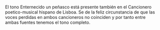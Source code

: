 El tono Enternecido un peñasco está presente también en el Cancionero poetico-musical hispano de Lisboa. Se de la feliz circunstancia de que las voces perdidas en ambos cancioneros no coinciden y por tanto entre ambas fuentes tenemos el tono completo.

